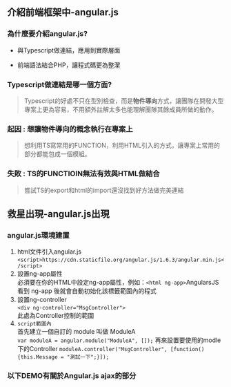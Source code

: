 ## 介紹前端框架中-angular.js
### 為什麼要介紹angular.js?
* 與Typescript做連結，應用到實際層面

* 前端語法結合PHP，讓程式碼更為整潔

### Typescript做連結是哪一個方面?

>Typescript的好處不只在型別檢查，而是<b>物件導向</b>方式，讓團隊在開發大型專案上更為容易，不用額外註解太多也能理解團隊其餘成員所做的動作。
### 起因 : 想讓物件導向的概念執行在專案上

>想利用TS寫常用的FUNCTION，利用HTML引入的方式，讓專案上常用的部分都能包成一個模組。

### 失敗 : TS的FUNCTIOIN無法有效與HTML做結合

>嘗試TS的export和html的import還沒找到好方法做完美連結

## 救星出現-angular.js出現

### angular.js環境建置
1. html文件引入angular.js
`<script>https://cdn.staticfile.org/angular.js/1.6.3/angular.min.js</script>
`
2. 設置ng-app屬性   
必須要在你的HTML中設定ng-app屬性，例如：`<html ng-app>`AngularsJS 看到 ng-app 後就會自動初始化該標籤範圍內的程式
3. 設置ng-controller    
`<div ng-controller="MsgController">`   
此處為Controller控制的範圍
4. `script範圍內`   
首先建立一個自訂的 module 叫做 ModuleA  
`var moduleA = angular.module("ModuleA", []);`
再來設置要使用的modle下的Controller
`moduleA.controller("MsgController", [function() {this.Message = "測試一下";}]);`

### 以下DEMO有關於Angular.js ajax的部分












 